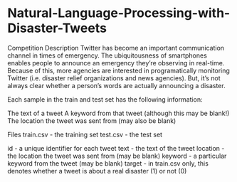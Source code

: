# Natural-Language-Processing-with-Disaster-Tweets
Competition Description Twitter has become an important communication channel in times of emergency. The ubiquitousness of smartphones enables people to announce an emergency they’re observing in real-time. Because of this, more agencies are interested in programatically monitoring Twitter (i.e. disaster relief organizations and news agencies).  But, it’s not always clear whether a person’s words are actually announcing a disaster.  

Each sample in the train and test set has the following information:

The text of a tweet
A keyword from that tweet (although this may be blank!)
The location the tweet was sent from (may also be blank)

Files
train.csv - the training set
test.csv - the test set

id - a unique identifier for each tweet
text - the text of the tweet
location - the location the tweet was sent from (may be blank)
keyword - a particular keyword from the tweet (may be blank)
target - in train.csv only, this denotes whether a tweet is about a real disaster (1) or not (0)
